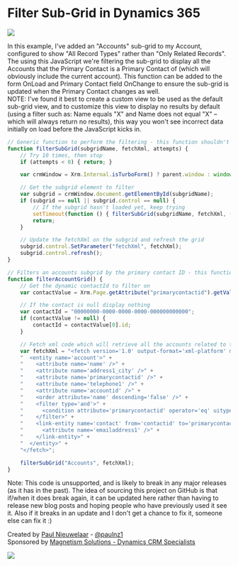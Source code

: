 # Filter Sub-Grid in Dynamics 365

![](https://user-images.githubusercontent.com/14048382/30043453-8f22b75c-924b-11e7-8e24-461008e20e9d.png)

In this example, I've added an "Accounts" sub-grid to my Account, configured to show "All Record Types" rather than "Only Related Records". The using this JavaScript we're filtering the sub-grid to display all the Accounts that the Primary Contact is a Primary Contact of (which will obviously include the current account). This function can be added to the form OnLoad and Primary Contact field OnChange to ensure the sub-grid is updated when the Primary Contact changes as well.  
NOTE: I've found it best to create a custom view to be used as the default sub-grid view, and to customize this view to display no results by default (using a filter such as: Name equals "X" and Name does not equal "X" – which will always return no results), this way you won't see incorrect data initially on load before the JavaScript kicks in.

```javascript
// Generic function to perform the filtering - this function shouldn't need to change
function filterSubGrid(subgridName, fetchXml, attempts) {
    // Try 10 times, then stop
    if (attempts < 0) { return; }

    var crmWindow = Xrm.Internal.isTurboForm() ? parent.window : window;

    // Get the subgrid element to filter
    var subgrid = crmWindow.document.getElementById(subgridName);
    if (subgrid == null || subgrid.control == null) {
        // If the subgrid hasn't loaded yet, keep trying
        setTimeout(function () { filterSubGrid(subgridName, fetchXml, (attempts || 10) - 1); }, 500);
        return;
    }

    // Update the fetchXml on the subgrid and refresh the grid
    subgrid.control.SetParameter("fetchXml", fetchXml);
    subgrid.control.refresh();
}

// Filters an accounts subgrid by the primary contact ID - this function is unique for your requirements
function filterAccountGrid() {
    // Get the dynamic contactId to filter on
    var contactValue = Xrm.Page.getAttribute("primarycontactid").getValue();

    // If the contact is null display nothing 
    var contactId = "00000000-0000-0000-0000-000000000000";
    if (contactValue != null) {
        contactId = contactValue[0].id;
    }

    // Fetch xml code which will retrieve all the accounts related to the contact 
    var fetchXml = "<fetch version='1.0' output-format='xml-platform' mapping='logical' distinct='false'>" +
    "  <entity name='account'>" +
    "    <attribute name='name' />" +
    "    <attribute name='address1_city' />" +
    "    <attribute name='primarycontactid' />" +
    "    <attribute name='telephone1' />" +
    "    <attribute name='accountid' />" +
    "    <order attribute='name' descending='false' />" +
    "    <filter type='and'>" +
    "      <condition attribute='primarycontactid' operator='eq' uitype='contact' value='" + contactId + "' />" +
    "    </filter>" +
    "    <link-entity name='contact' from='contactid' to='primarycontactid' visible='false' link-type='outer' alias='accountprimarycontactidcontactcontactid'>" +
    "      <attribute name='emailaddress1' />" +
    "    </link-entity>" +
    "  </entity>" +
    "</fetch>";

    filterSubGrid("Accounts", fetchXml);
}
```

Note: This code is unsupported, and is likely to break in any major releases (as it has in the past). The idea of sourcing this project on GitHub is that if/when it does break again, it can be updated here rather than having to release new blog posts and hoping people who have previously used it see it. Also if it breaks in an update and I don't get a chance to fix it, someone else can fix it :)

Created by [Paul Nieuwelaar](http://paulnieuwelaar.wordpress.com) - [@paulnz1](https://twitter.com/paulnz1)  
Sponsored by [Magnetism Solutions - Dynamics CRM Specialists](http://www.magnetismsolutions.com)

[![](https://user-images.githubusercontent.com/14048382/30045114-3805d840-9256-11e7-9bdb-323760fb43ea.png)](https://www.paypal.com/cgi-bin/webscr?cmd=_s-xclick&hosted_button_id=89YXEVDJPTFDG)
